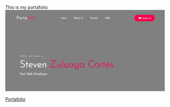 This is my portafolio
<img src="https://raw.githubusercontent.com/szuluaga-beep/szuluaga-beep.github.io/master/images/Portafolio.PNG">

<a href="https://szuluaga-beep.github.io/">Portafolio</a>
